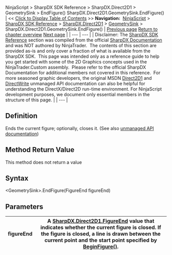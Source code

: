 ﻿
NinjaScript \> SharpDX SDK Reference \> SharpDX.Direct2D1 \> GeometrySink \> EndFigure()
SharpDX.Direct2D1\.GeometrySink.EndFigure()
| \<\< [Click to Display Table of Contents](sharpdx_direct2d1_geometrysink_endfigure.md) \>\> **Navigation:**     [NinjaScript](ninjascript.md) \> [SharpDX SDK Reference](sharpdx_sdk_reference.md) \> [SharpDX.Direct2D1](sharpdx_direct2d1.md) \> [GeometrySink](sharpdx_direct2d1_geometrysink.md) \> SharpDX.Direct2D1\.GeometrySink.EndFigure() | [Previous page](sharpdx_direct2d1_geometrysink_close.md) [Return to chapter overview](sharpdx_direct2d1_geometrysink.md) [Next page](sharpdx_direct2d1_geometrysink_setfillmode.md) |
| --- | --- |
| Disclaimer: The [SharpDX SDK Reference](sharpdx_sdk_reference.md) section was compiled from the official [SharpDX Documentation](http://sharpdx.org/) and was NOT authored by NinjaTrader.  The contents of this section are provided as\-is and only cover a fraction of what is available from the SharpDX SDK.  This page was intended only as a reference guide to help you get started with some of the 2D Graphics concepts used in the NinjaTrader.Custom assembly.  Please refer to the official SharpDX Documentation for additional members not covered in this reference.  For more seasoned graphic developers, the original MSDN [Direct2D1](https://msdn.microsoft.com/en-us/library/windows/desktop/dd370990.aspx) and [DirectWrite](https://msdn.microsoft.com/en-us/library/windows/desktop/dd368038.aspx) unmanaged API documentation can also be helpful for understanding the DirectX/Direct2D run\-time environment. For NinjaScript development purposes, we document only essential members in the structure of this page. |
| --- |

## Definition
Ends the current figure; optionally, closes it.
(See also [unmanaged API documentation](https://msdn.microsoft.com/en-us/library/dd316934.aspx))
 
## Method Return Value
This method does not return a value
 
## Syntax
\<GeometrySink\>.EndFigure(FigureEnd figureEnd)
## Parameters
| figureEnd | A [SharpDX.Direct2D1\.FigureEnd](sharpdx_direct2d1_figureend.md) value that indicates whether the current figure is closed. If the figure is closed, a line is drawn between the current point and the start point specified by [BeginFigure()](sharpdx_direct2d1_geometrysink_beginfigure.md). |
| --- | --- |
